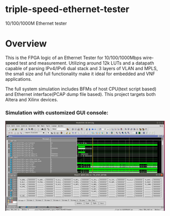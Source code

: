 # triple-speed-ethernet-tester
10/100/1000M Ethernet tester

# Overview 
This is the FPGA logic of an Ethernet Tester for 10/100/1000Mbps wire-speed test and measurement. Utilizing around 12k LUTs and a datapath capable of parsing IPv4/IPv6 dual stack and 3 layers of VLAN and MPLS, the small size and full functionality make it ideal for embedded and VNF applications.

The full system simulation includes BFMs of host CPU(text script based) and Ethernet interface(PCAP dump file based).
This project targets both Altera and Xilinx devices.

### Simulation with customized GUI console:
![Alt text](./doc/pic/sim_gui.png)

